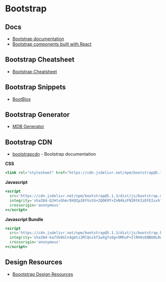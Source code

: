 # Bootstrap

## Docs

- [Bootstrap documentation](https://getbootstrap.com/docs/5.2/getting-started/introduction/)
- [Bootstrap components built with React](https://github.com/react-bootstrap/react-bootstrap)

## Bootstrap Cheatsheet

- [Bootstrap Cheatsheet](https://bootstrap-cheatsheet.themeselection.com/)

## Bootstrap Snippets

- [BootBlox](https://vaibhavsaini19.github.io/BootBlox/)

## Bootstrap Generator

- [MDB Generator](https://mdbootstrap.com/docs/standard/tools/)

## Bootstrap CDN

- [bootstrapcdn](https://www.bootstrapcdn.com/) - Bootstrap documentation

**CSS**

```jsx
<link rel="stylesheet" href="https://cdn.jsdelivr.net/npm/bootstrap@5.1.3/dist/css/bootstrap.min.css" integrity="sha384-1BmE4kWBq78iYhFldvKuhfTAU6auU8tT94WrHftjDbrCEXSU1oBoqyl2QvZ6jIW3" crossorigin="anonymous">
```

**Javascript**

```jsx
<script
  src='https://cdn.jsdelivr.net/npm/bootstrap@5.1.3/dist/js/bootstrap.min.js'
  integrity='sha384-QJHtvGhmr9XOIpI6YVutG+2QOK9T+ZnN4kzFN1RtK3zEFEIsxhlmWl5/YESvpZ13'
  crossorigin='anonymous'
></script>
```

**Javascript Bundle**

```jsx
<script
  src='https://cdn.jsdelivr.net/npm/bootstrap@5.1.3/dist/js/bootstrap.bundle.min.js'
  integrity='sha384-ka7Sk0Gln4gmtz2MlQnikT1wXgYsOg+OMhuP+IlRH9sENBO0LRn5q+8nbTov4+1p'
  crossorigin='anonymous'
></script>
```

## Design Resources

- [Boootstrap Design Resources](https://github.com/jqueryscript/Bootstrap-5-Design-Resources)